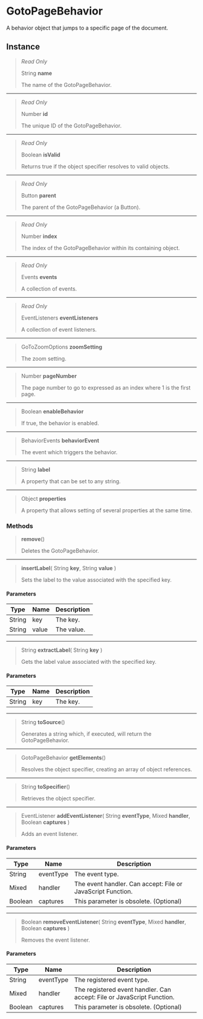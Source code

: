 # GotoPageBehavior
A behavior object that jumps to a specific page of the document.

## Instance
> *Read Only* 
> 
> String **name** 
>
> The name of the GotoPageBehavior.
*** 
> *Read Only* 
> 
> Number **id** 
>
> The unique ID of the GotoPageBehavior.
*** 
> *Read Only* 
> 
> Boolean **isValid** 
>
> Returns true if the object specifier resolves to valid objects.
*** 
> *Read Only* 
> 
> Button **parent** 
>
> The parent of the GotoPageBehavior (a Button).
*** 
> *Read Only* 
> 
> Number **index** 
>
> The index of the GotoPageBehavior within its containing object.
*** 
> *Read Only* 
> 
> Events **events** 
>
> A collection of events.
*** 
> *Read Only* 
> 
> EventListeners **eventListeners** 
>
> A collection of event listeners.
*** 
> GoToZoomOptions **zoomSetting** 
>
> The zoom setting.
*** 
> Number **pageNumber** 
>
> The page number to go to expressed as an index where 1 is the first page.
*** 
> Boolean **enableBehavior** 
>
> If true, the behavior is enabled.
*** 
> BehaviorEvents **behaviorEvent** 
>
> The event which triggers the behavior.
*** 
> String **label** 
>
> A property that can be set to any string.
*** 
> Object **properties** 
>
> A property that allows setting of several properties at the same time.

### Methods
> **remove**()
> 
> Deletes the GotoPageBehavior.
*** 
> **insertLabel**( String **key**, String **value** )
> 
> Sets the label to the value associated with the specified key.
#### Parameters
| Type | Name | Description |
|---|---|---|
| String | key | The key. |
| String | value | The value. |

*** 
> String **extractLabel**( String **key** )
> 
> Gets the label value associated with the specified key.
#### Parameters
| Type | Name | Description |
|---|---|---|
| String | key | The key. |

*** 
> String **toSource**()
> 
> Generates a string which, if executed, will return the GotoPageBehavior.
*** 
> GotoPageBehavior **getElements**()
> 
> Resolves the object specifier, creating an array of object references.
*** 
> String **toSpecifier**()
> 
> Retrieves the object specifier.
*** 
> EventListener **addEventListener**( String **eventType**, Mixed **handler**, Boolean **captures** )
> 
> Adds an event listener.
#### Parameters
| Type | Name | Description |
|---|---|---|
| String | eventType | The event type. |
| Mixed | handler | The event handler. Can accept: File or JavaScript Function. |
| Boolean | captures | This parameter is obsolete. (Optional) |

*** 
> Boolean **removeEventListener**( String **eventType**, Mixed **handler**, Boolean **captures** )
> 
> Removes the event listener.
#### Parameters
| Type | Name | Description |
|---|---|---|
| String | eventType | The registered event type. |
| Mixed | handler | The registered event handler. Can accept: File or JavaScript Function. |
| Boolean | captures | This parameter is obsolete. (Optional) |


